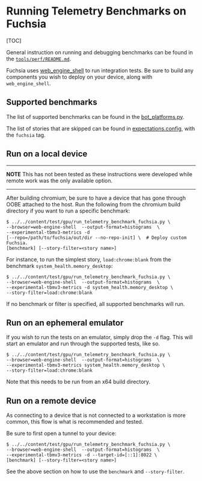 # Running Telemetry Benchmarks on Fuchsia

[TOC]

General instruction on running and debugging benchmarks can be found in the
[`tools/perf/README.md`](../../tools/perf/README.md).

Fuchsia uses [web_engine_shell](../../fuchsia_web/webengine/test/README.md) to run
integration tests. Be sure to build any components you wish to deploy on your
device, along with `web_engine_shell`.

## Supported benchmarks

The list of supported benchmarks can be found in the
[bot_platforms.py](https://source.chromium.org/chromium/chromium/src/+/main:tools/perf/core/bot_platforms.py?q=_FUCHSIA_PERF_FYI_BENCHMARK_CONFIGS).

The list of stories that are skipped can be found in
[expectations.config](https://source.chromium.org/chromium/chromium/src/+/main:tools/perf/expectations.config),
with the `fuchsia` tag.

## Run on a local device

---

**NOTE** This has not been tested as these instructions were developed while
remote work was the only available option.

---

After building chromium, be sure to have a device that has gone through
OOBE attached to the host. Run the following from the chromium build
directory if you want to run a specific benchmark:

```shell
$ ../../content/test/gpu/run_telemetry_benchmark_fuchsia.py \
--browser=web-engine-shell  --output-format=histograms  \
--experimental-tbmv3-metrics -d
[--repo=/path/to/fuchsia/out/dir --no-repo-init] \  # Deploy custom Fuchsia.
[benchmark] [--story-filter=<story name>]
```

For instance, to run the simplest story, `load:chrome:blank` from the benchmark
`system_health.memory_desktop`:

```shell
$ ../../content/test/gpu/run_telemetry_benchmark_fuchsia.py \
--browser=web-engine-shell  --output-format=histograms  \
--experimental-tbmv3-metrics -d system_health.memory_desktop \
--story-filter=load:chrome:blank
```

If no benchmark or filter is specified, all supported benchmarks will run.

## Run on an ephemeral emulator
If you wish to run the tests on an emulator, simply drop the `-d` flag. This
will start an emulator and run through the supported tests, like so.

```shell
$ ../../content/test/gpu/run_telemetry_benchmark_fuchsia.py \
--browser=web-engine-shell  --output-format=histograms  \
--experimental-tbmv3-metrics system_health.memory_desktop \
--story-filter=load:chrome:blank
```

Note that this needs to be run from an x64 build directory.

## Run on a remote device

As connecting to a device that is not connected to a workstation is more common,
this flow is what is recommended and tested.

Be sure to first open a tunnel to your device:

```shell
$ ../../content/test/gpu/run_telemetry_benchmark_fuchsia.py \
--browser=web-engine-shell  --output-format=histograms  \
--experimental-tbmv3-metrics -d --target-id=[::1]:8022 \
[benchmark] [--story-filter=<story name>]
```
See the above section on how to use the `benchmark` and `--story-filter`.
